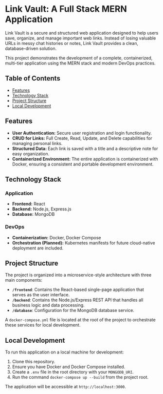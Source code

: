 # Link Vault: A Full Stack MERN Application

Link Vault is a secure and structured web application designed to help users save, organize, and manage important web links. Instead of losing valuable URLs in messy chat histories or notes, Link Vault provides a clean, database-driven solution.

This project demonstrates the development of a complete, containerized, multi-tier application using the MERN stack and modern DevOps practices.

## Table of Contents

- [Features](#features)
- [Technology Stack](#technology-stack)
- [Project Structure](#project-structure)
- [Local Development](#local-development)

## Features

- **User Authentication:** Secure user registration and login functionality.
- **CRUD for Links:** Full Create, Read, Update, and Delete capabilities for managing personal links.
- **Structured Data:** Each link is saved with a title and a descriptive note for easy organization.
- **Containerized Environment:** The entire application is containerized with Docker, ensuring a consistent and portable development environment.

## Technology Stack

### Application
- **Frontend:** React
- **Backend:** Node.js, Express.js
- **Database:** MongoDB

### DevOps
- **Containerization:** Docker, Docker Compose
- **Orchestration (Planned):** Kubernetes manifests for future cloud-native deployment are included.

## Project Structure

The project is organized into a microservice-style architecture with three main components:

- **`/frontend`**: Contains the React-based single-page application that serves as the user interface.
- **`/backend`**: Contains the Node.js/Express REST API that handles all business logic and data processing.
- **`/database`**: Configuration for the MongoDB database service.

A `docker-compose.yml` file is located at the root of the project to orchestrate these services for local development.

## Local Development

To run this application on a local machine for development:

1.  Clone this repository.
2.  Ensure you have Docker and Docker Compose installed.
3.  Create a `.env` file in the root directory with your `MONGODB_URI`.
4.  Run the command `docker-compose up --build` from the project root.

The application will be accessible at `http://localhost:3000`.

